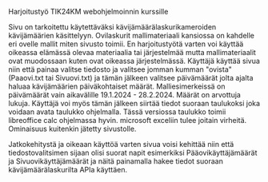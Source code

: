 Harjoitustyö TIK24KM webohjelmoinnin kurssille

Sivu on tarkoitettu käytettäväksi kävijämäärälaskurikameroiden kävijämäärien käsittelyyn.
Ovilaskurit mallimateriaali kansiossa on kahdelle eri ovelle mallit miten sivusto toimii. En harjoitustyötä varten voi käyttää oikeassa elämässä olevaa materiaalia tai järjestelmää mutta mallimateriaalit ovat muodossaan kuten ovat oikeassa järjestelmässä.
Käyttäjä käyttää sivua niin että painaa valitse tiedosto ja valitsee jomman kumman "ovista" (Paaovi.txt tai Sivuovi.txt) ja tämän jälkeen valitsee päivämäärät jolta ajalta haluaa kävijämäärien päiväkohtaiset määrät. Malliesimerkeissä on päivämäärät vain aikavälille 19.1.2024 - 28.2.2024. Määrät on arvottuja lukuja.
Käyttäjä voi myös tämän jälkeen siirtää tiedot suoraan taulukoksi joka voidaan avata taulukko ohjelmalla. Tässä versiossa taulukko toimii libreoffice calc ohjelmassa hyvin. microsoft exceliin tulee joitain virheitä. Ominaisuus kuitenkin jätetty sivustolle.

Jatkokehitystä ja oikeaan käyttöä varten sivua voisi kehittää niin että tiedostovalitsimen sijaan olisi suorat napit esimerkiksi Pääovikäyttäjämäärät ja Sivuovikäyttäjämäärät ja näitä painamalla hakee tiedot suoraan kävijämäärälaskurilta APIa käyttäen.

